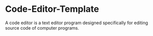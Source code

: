 # Code-Editor-Template
A code editor is a text editor program designed specifically for editing source code of computer programs.
